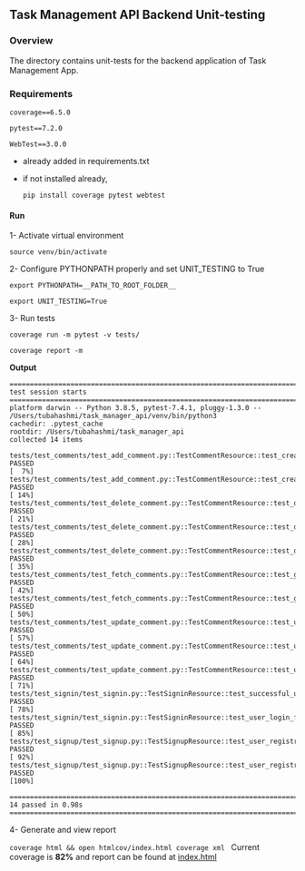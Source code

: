 ## Task Management API Backend Unit-testing
### Overview
The directory contains unit-tests for the backend application of Task Management App.
### Requirements

`coverage==6.5.0`

`pytest==7.2.0`

`WebTest==3.0.0`

- already added in requirements.txt
- if not installed already,
    
    `pip install coverage pytest webtest`

#### Run
1- Activate virtual environment

``source venv/bin/activate
``

2- Configure PYTHONPATH properly and set UNIT_TESTING to True

```export PYTHONPATH=__PATH_TO_ROOT_FOLDER__```

```export UNIT_TESTING=True```

3- Run tests

`coverage run -m pytest -v tests/ `

`coverage report -m`

**Output**
```shell
=========================================================================================== test session starts ============================================================================================
platform darwin -- Python 3.8.5, pytest-7.4.1, pluggy-1.3.0 -- /Users/tubahashmi/task_manager_api/venv/bin/python3
cachedir: .pytest_cache
rootdir: /Users/tubahashmi/task_manager_api
collected 14 items

tests/test_comments/test_add_comment.py::TestCommentResource::test_create_comment_with_valid_data PASSED                                                                                             [  7%]
tests/test_comments/test_add_comment.py::TestCommentResource::test_create_comment_with_invalid_task PASSED                                                                                           [ 14%]
tests/test_comments/test_delete_comment.py::TestCommentResource::test_delete_comment_with_valid_data PASSED                                                                                          [ 21%]
tests/test_comments/test_delete_comment.py::TestCommentResource::test_delete_comment_with_invalid_task PASSED                                                                                        [ 28%]
tests/test_comments/test_delete_comment.py::TestCommentResource::test_delete_comment_with_invalid_comment PASSED                                                                                     [ 35%]
tests/test_comments/test_fetch_comments.py::TestCommentResource::test_get_comments_for_task PASSED                                                                                                   [ 42%]
tests/test_comments/test_fetch_comments.py::TestCommentResource::test_get_comments_for_invalid_task PASSED                                                                                           [ 50%]
tests/test_comments/test_update_comment.py::TestCommentResource::test_update_comment_with_valid_data PASSED                                                                                          [ 57%]
tests/test_comments/test_update_comment.py::TestCommentResource::test_update_comment_with_invalid_task PASSED                                                                                        [ 64%]
tests/test_comments/test_update_comment.py::TestCommentResource::test_update_comment_with_invalid_comment PASSED                                                                                     [ 71%]
tests/test_signin/test_signin.py::TestSigninResource::test_successful_user_login PASSED                                                                                                              [ 78%]
tests/test_signin/test_signin.py::TestSigninResource::test_user_login_failure PASSED                                                                                                                 [ 85%]
tests/test_signup/test_signup.py::TestSignupResource::test_user_registration_with_valid_data_and_default_role PASSED                                                                                 [ 92%]
tests/test_signup/test_signup.py::TestSignupResource::test_user_registration_with_existing_email PASSED                                                                                              [100%]

============================================================================================ 14 passed in 0.98s ============================================================================================
```

4- Generate and view report

`coverage html && open htmlcov/index.html
coverage xml
`
Current coverage is **82%** and report can be found at [index.html](https://github.com/tubahashmi/task_manager_api/blob/main/tests/index.html)
